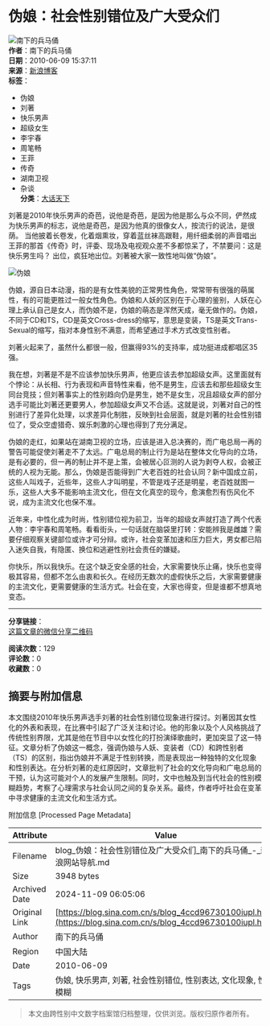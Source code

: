 # 伪娘：社会性别错位及广大受众们

![南下的兵马俑](http://portrait4.sinaimg.cn/1288541811/blog/180)  
**作者**：南下的兵马俑  
**日期**：2010-06-09 15:37:11  
**来源**：[新浪博客](http://blog.sina.com.cn/u/1288541811)  
**标签**： 
- 伪娘
- 刘著
- 快乐男声
- 超级女生
- 李宇春
- 周笔畅
- 王菲
- 传奇
- 湖南卫视
- 杂谈  
**分类**：[大话天下](//blog.sina.com.cn/s/articlelist_1288541811_3_1.html)

刘著是2010年快乐男声的奇芭，说他是奇芭，是因为他是那么与众不同，俨然成为快乐男声的标志，说他是奇芭，是因为他真的很像女人，按流行的说法，是很荫。 当他披着长卷发，化着烟熏妆，穿着蓝丝袜高跟鞋，用纤细柔弱的声音唱出王菲的那首《传奇》时，评委、现场及电视观众差不多都惊呆了，不禁要问：这是快乐男生吗？ 出位，疯狂地出位。刘著被大家一致性地叫做“伪娘”。  

![伪娘](http://img9.tianya.cn/photo/2010/5/21/21878305_5722316.jpg)  

伪娘，源自日本动漫，指的是有女性美貌的正常男性角色，常常带有很强的萌属性，有的可能更胜过一般女性角色。伪娘和人妖的区别在于心理的鉴别，人妖在心理上承认自己是女人，而伪娘不是，伪娘的萌态是浑然天成，毫无做作的。伪娘，不同于CD和TS，CD是英文Cross-dress的缩写，意思是变装，TS是英文Trans-Sexual的缩写，指对本身性别不满意，而希望通过手术方式改变性别者。  

刘著火起来了，虽然什么都很一般，但赢得93%的支持率，成功挺进成都唱区35强。  

我在想，刘著是不是不应该参加快乐男声，他更应该去参加超级女声。这里面就有个悖论：从长相、行为表现和声音特性来看，他不是男生，应该去和那些超级女生同台竞技；但刘著事实上的性别趋向仍是男生，她不是女生，况且超级女声的部分选手可能比刘著还更要男人，参加超级女声又不合适。这就是说，刘著对自己的性别进行了差异化处理，以求差异化制胜，反映到社会层面，就是刘著的社会性别错位了，受众空虚猎奇、娱乐刺激的心理也得到了充分满足。  

伪娘的走红，如果站在湖南卫视的立场，应该是进入总决赛的，而广电总局一再的警告可能促使刘著走不了太远。广电总局的制止行为是站在整体文化导向的立场，是有必要的，但一再的制止并不是上策，会被居心叵测的人说为剥夺人权，会被正统的人视为无能。那么，伪娘是否能得到广大老百姓的社会认同？新中国成立前，这些人叫戏子，近些年，这些人才叫明星，不管是戏子还是明星，老百姓就图一乐，这些人大多不能影响主流文化，但在文化真空的现今，愈演愈烈有伤风化不说，成为主流文化也保不准。  

近年来，中性化成为时尚，性别错位视为前卫，当年的超级女声就打造了两个代表人物：李宇春和周笔畅。看看街头，一句话就在脑袋里打转：安能辨我是雌雄？需要仔细观察关键部位或许才可分辩。或许，社会变革加速和压力巨大，男女都已陷入迷失自我，有隐匿、换位和逃避性别社会责任的嫌疑。  

你快乐，所以我快乐。在这个缺乏安全感的社会，大家需要快乐止痛，快乐也变得极其容易，但都不怎么由衷和长久。在经历无数次的虚假快乐之后，大家需要健康的主流文化，更需要健康的生活方式。社会在变，大家也得变，但是谁都不想真地变态。  

---  

**分享链接**：  
[这篇文章的微信分享二维码](//comet.blog.sina.com.cn/qr?https://blog.sina.com.cn/s/blog_4ccd96730100iupl.html)  

**阅读次数**：129  
**评论数**：0  
**收藏数**：0  

## 摘要与附加信息

<!-- tcd_abstract -->
本文围绕2010年快乐男声选手刘著的社会性别错位现象进行探讨。刘著因其女性化的外表和表现，在比赛中引起了广泛关注和讨论。他的形象以及个人风格挑战了传统性别界限，尤其是他在节目中以女性化的打扮演绎歌曲时，更加突显了这一特征。文章分析了伪娘这一概念，强调伪娘与人妖、变装者（CD）和跨性别者（TS）的区别，指出伪娘并不满足于性别转换，而是表现出一种独特的文化现象和性别表达。在分析刘著的走红原因时，文章批判了社会的文化导向和广电总局的干预，认为这可能对个人的发展产生限制。同时，文中也触及到当代社会的性别模糊趋势，考察了心理需求与社会认同之间的复杂关系。最终，作者呼吁社会在变革中寻求健康的主流文化和生活方式。
<!-- tcd_abstract_end -->

附加信息 [Processed Page Metadata]

| Attribute       | Value                                  |
|-----------------|----------------------------------------|
| Filename        | blog_伪娘：社会性别错位及广大受众们_南下的兵马俑_-_新浪网站导航.md                             |
| Size            | 3948 bytes                           |
| Archived Date   | 2024-11-09 06:05:06                             |
| Original Link   | [https://blog.sina.com.cn/s/blog_4ccd96730100iupl.html](https://blog.sina.com.cn/s/blog_4ccd96730100iupl.html)                       |
| Author          | 南下的兵马俑                               |
| Region          | 中国大陆                               |
| Date            | 2010-06-09                                 |
| Tags            | 伪娘, 快乐男声, 刘著, 社会性别错位, 性别表达, 文化现象, 性别模糊                                 |
>
> 本文由跨性别中文数字档案馆归档整理，仅供浏览。版权归原作者所有。
>